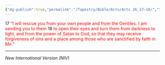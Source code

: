 ```yaml
---
{"dg-publish":true,"permalink":"/Tapestry/Bible/Acts/Acts 26_17–18/","title":"Acts 26:17–18","hide":true,"tags":["bible-verse","bible-verse"],"dgHomeLink":true,"dgShowLocalGraph":true,"dgEnableSearch":true}
---
```


17 <font color="red">“I will rescue you from your own people and from the Gentiles. I am sending you to them</font> 18 <font color="red">to open their eyes and turn them from darkness to light, and from the power of Satan to God, so that they may receive forgiveness of sins and a place among those who are sanctified by faith in Me.”</font>

---

*New International Version (NIV)*

